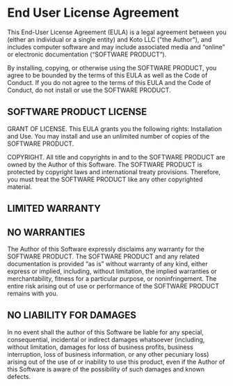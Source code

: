 # End User License Agreement
  
This End-User License Agreement (EULA) is a legal agreement between you (either an individual or a single entity) and Koto LLC ("the Author"), and includes computer software and may include associated media and “online” or electronic documentation (“SOFTWARE PRODUCT”).

By installing, copying, or otherwise using the SOFTWARE PRODUCT, you agree to be bounded by the terms of this EULA as well as the Code of Conduct. If you do not agree to the terms of this EULA and the Code of Conduct, do not install or use the SOFTWARE PRODUCT.


## SOFTWARE PRODUCT LICENSE

GRANT OF LICENSE. This EULA grants you the following rights: Installation and Use. You may install and use an unlimited number of copies of the SOFTWARE PRODUCT.

COPYRIGHT. All title and copyrights in and to the SOFTWARE PRODUCT are owned by the Author of this Software. The SOFTWARE PRODUCT is protected by copyright laws and international treaty provisions. Therefore, you must treat the SOFTWARE PRODUCT like any other copyrighted material.
       
## LIMITED WARRANTY

## NO WARRANTIES

The Author of this Software expressly disclaims any warranty for the SOFTWARE PRODUCT. The SOFTWARE PRODUCT and any related documentation is provided “as is” without warranty of any kind, either express or implied, including, without limitation, the implied warranties or merchantability, fitness for a particular purpose, or noninfringement. The entire risk arising out of use or performance of the SOFTWARE PRODUCT remains with you.

## NO LIABILITY FOR DAMAGES

In no event shall the author of this Software be liable for any special, consequential, incidental or indirect damages whatsoever (including, without limitation, damages for loss of business profits, business interruption, loss of business information, or any other pecuniary loss) arising out of the use of or inability to use this product, even if the Author of this Software is aware of the possibility of such damages and known defects.
